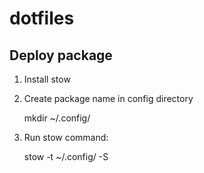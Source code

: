 # dotfiles

## Deploy package

1. Install stow
2. Create package name in config directory

    mkdir ~/.config/<package>

3. Run stow command:

    stow -t ~/.config/<package> -S <package>


